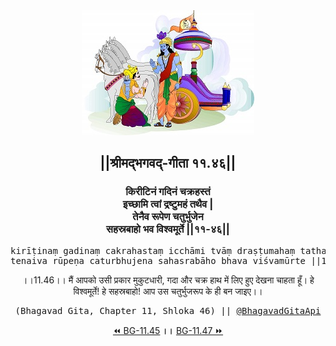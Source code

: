 <center><img src="../../asset/BG.png" alt="#API #bhagavadgitaapi #slok #nodejs #js #api #gitaapi #krishna #hinduism #vedic #ISKCON #shreemadbhagavadgita #technology"/>
<h2>||श्रीमद्‍भगवद्‍-गीता ११.४६||</h2>
<h3>किरीटिनं गदिनं चक्रहस्तं<br/>इच्छामि त्वां द्रष्टुमहं तथैव |<br/>तेनैव रूपेण चतुर्भुजेन<br/>सहस्रबाहो भव विश्वमूर्ते ||११-४६||</h3>
<pre>kirīṭinaṃ gadinaṃ cakrahastaṃ icchāmi tvāṃ draṣṭumahaṃ tathaiva .<br/>tenaiva rūpeṇa caturbhujena sahasrabāho bhava viśvamūrte ||11-46||</pre>
<p>।।11.46।। मैं आपको उसी प्रकार मुकुटधारी, गदा और चक्र हाथ में लिए हुए देखना चाहता हूँ। हे विश्वमूर्ते! हे सहस्रबाहो! आप उस चतुर्भुजरूप के ही बन जाइए।।</p>
<pre>(Bhagavad Gita, Chapter 11, Shloka 46) || <a href="https://twitter.com/bhagavadgitaapi">@BhagavadGitaApi</a></pre><a href="../../11/45">⏪  BG-11.45</a><b>        ।।        </b><a href="../../11/47">BG-11.47  ⏩</a></center>